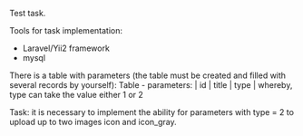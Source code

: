 Test task.

Tools for task implementation:
- Laravel/Yii2 framework
- mysql

There is a table with parameters (the table must be created and filled with several records by yourself):
Table - parameters: | id | title | type |
whereby, type can take the value either 1 or 2

Task: it is necessary to implement the ability for parameters with type = 2 to upload up to two images icon and icon_gray.
